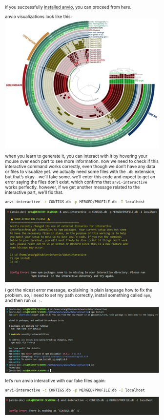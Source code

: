 if you successfully [installed anvio](https://zetazee.github.io/anvio/installation.html), you can proceed from here.

anvio visualizations look like this:
![anvio interactive](installation/32.png)

when you learn to generate it, you can interact with it by hovering your mouse over each part to see more information. 
now we need to check if this interactive command works correctly, even though we don’t have any data or files to visualize yet. we actually need some files with the `.db` extension, but that’s okay—we’ll fake some. we’ll enter this code and expect to get an error saying the files don’t exist, which confirms that `anvi-interactive` works perfectly. however, if we get another message related to the interactive part, we’ll fix that.  
```bash
anvi-interactive -c CONTIGS.db -p MERGED/PROFILE.db -I localhost
```
![anvio interactive](installation/33.png)

i got the nicest error message, explaining in plain language how to fix the problem. so, i need to set my path correctly, install something called `npm`, and then run `cd -`.  

![anvio interactive](installation/34.png)

let’s run anvio interactive with our fake files again:

```bash
anvi-interactive -c CONTIGS.db -p MERGED/PROFILE.db -I localhost
```

![anvio interactive](installation/35.png)






















